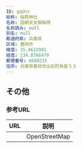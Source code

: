 ```yaml
---
ID: gqUns
総称: 稲荷神社
名称: 国朝天女御稲荷
名称読み: null
別名: null
都道府県: 兵庫県
区域: 豊岡市
緯度: 35.4622981
経度: 134.8766479
郵便番号: 6680215
住所: 兵庫県豊岡市出石町魚屋５３
---
```


## その他

### 参考URL

| URL | 説明          |
| --- | ------------- |
|     | OpenStreetMap |
